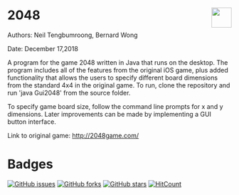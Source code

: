 # 2048 <img src="http://gabrielecirulli.github.io/2048/meta/og_image.png" align="right" height="45">

Authors: Neil Tengbumroong, Bernard Wong

Date: December 17,2018

A program for the game 2048 written in Java that runs on the desktop. The program includes all of the features from the original iOS game, plus added functionality that allows the users to specify different board dimensions from the standard 4x4 in the original game. To run, clone the repository and run 'java Gui2048' from the source folder. 

To specify game board size, follow the command line prompts for x and y dimensions. Later improvements can be made by implementing a GUI button interface.

Link to original game: http://2048game.com/


# Badges 
[![GitHub issues](https://img.shields.io/github/issues/bew030/2048?color=purple)](https://github.com/bew030/2048/issues)
[![GitHub forks](https://img.shields.io/github/forks/bew030/2048?color=orange)](https://github.com/bew030/2048/network)
[![GitHub stars](https://img.shields.io/github/stars/bew030/2048)](https://github.com/bew030/2048/stargazers)
[![HitCount](http://hits.dwyl.io/bew030/2048.svg)](http://hits.dwyl.io/bew030/2048)
